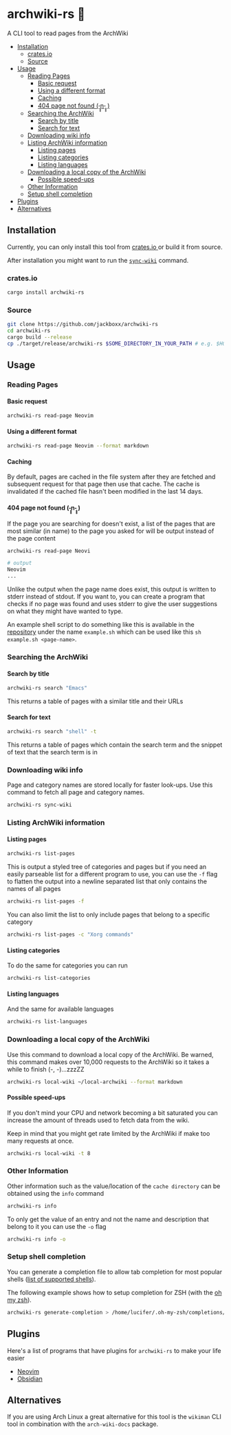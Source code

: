 # archwiki-rs 📖
A CLI tool to read pages from the ArchWiki

<!-- toc -->

- [Installation](#installation)
  * [crates.io](#cratesio)
  * [Source](#source)
- [Usage](#usage)
  * [Reading Pages](#reading-pages)
    + [Basic request](#basic-request)
    + [Using a different format](#using-a-different-format)
    + [Caching](#caching)
    + [404 page not found (-̥̥̥n-̥̥̥ )](#404-page-not-found--%CC%A5%CC%A5%CC%A5n-%CC%A5%CC%A5%CC%A5-)
  * [Searching the ArchWiki](#searching-the-archwiki)
    + [Search by title](#search-by-title)
    + [Search for text](#search-for-text)
  * [Downloading wiki info](#downloading-wiki-info)
  * [Listing ArchWiki information](#listing-archwiki-information)
    + [Listing pages](#listing-pages)
    + [Listing categories](#listing-categories)
    + [Listing languages](#listing-languages)
  * [Downloading a local copy of the ArchWiki](#downloading-a-local-copy-of-the-archwiki)
    + [Possible speed-ups](#possible-speed-ups)
  * [Other Information](#other-information)
  * [Setup shell completion](#setup-shell-completion)
- [Plugins](#plugins)
- [Alternatives](#alternatives)

<!-- tocstop -->

## Installation
Currently, you can only install this tool from [ crates.io ](https://crates.io/crates/archwiki-rs) 
or build it from source.

After installation you might want to run the [`sync-wiki`](#downloading-wiki-info) command.

### crates.io

```sh
cargo install archwiki-rs
```
### Source

```sh
git clone https://github.com/jackboxx/archwiki-rs
cd archwiki-rs
cargo build --release
cp ./target/release/archwiki-rs $SOME_DIRECTORY_IN_YOUR_PATH # e.g. $HOME/.cargo/bin
```

## Usage

### Reading Pages

#### Basic request

```sh
archwiki-rs read-page Neovim
```

#### Using a different format
```sh
archwiki-rs read-page Neovim --format markdown
```

#### Caching

By default, pages are cached in the file system after they are fetched and subsequent
request for that page then use that cache. The cache is invalidated if the cached file hasn't 
been modified in the last 14 days.

#### 404 page not found (-̥̥̥n-̥̥̥ )

If the page you are searching for doesn't exist, a list of the pages that are most similar
(in name) to the page you asked for will be output instead of the page content 

```sh
archwiki-rs read-page Neovi

# output
Neovim
...
```

Unlike the output when the page name does exist, this output is written to stderr instead
of stdout. If you want to, you can create a program that checks if no page was found and
uses stderr to give the user suggestions on what they might have wanted to type.


An example shell script to do something like this is available in the [repository](https://github.com/jackboxx/archwiki-rs)
under the name `example.sh` which can be used like this `sh example.sh <page-name>`.

### Searching the ArchWiki

#### Search by title

```sh
archwiki-rs search "Emacs"
```

This returns a table of pages with a similar title and their URLs 

#### Search for text

```sh
archwiki-rs search "shell" -t
```

This returns a table of pages which contain the search term and the snippet of text
that the search term is in

### Downloading wiki info

Page and category names are stored locally for faster look-ups.
Use this command to fetch all page and category names. 

```sh
archwiki-rs sync-wiki
```

### Listing ArchWiki information

#### Listing pages

```sh
archwiki-rs list-pages
```

This is output a styled tree of categories and pages but if you need an easily parseable
list for a different program to use, you can use the `-f` flag to flatten the output into a
newline separated list that only contains the names of all pages

```sh
archwiki-rs list-pages -f
```

You can also limit the list to only include pages that belong to a specific category

```sh
archwiki-rs list-pages -c "Xorg commands"
```

#### Listing categories

To do the same for categories you can run

```sh
archwiki-rs list-categories
```

#### Listing languages

And the same for available languages

```sh
archwiki-rs list-languages
```

### Downloading a local copy of the ArchWiki

Use this command to download a local copy of the ArchWiki. Be warned, this command makes over
10,000 requests to the ArchWiki so it takes a while to finish (-, -)…zzzZZ

```sh
archwiki-rs local-wiki ~/local-archwiki --format markdown
```

#### Possible speed-ups

If you don't mind your CPU and network becoming a bit saturated you can increase the
amount of threads used to fetch data from the wiki. 

Keep in mind that you might get rate limited by the ArchWiki if make too many requests at once.

```sh
archwiki-rs local-wiki -t 8
```


### Other Information

Other information such as the value/location of the `cache directory` can be obtained
using the `info` command

```sh
archwiki-rs info
```

To only get the value of an entry and not the name and description that belong to it you
can use the `-o` flag

```sh
archwiki-rs info -o
```

### Setup shell completion

You can generate a completion file to allow tab completion for most popular shells 
([list of supported shells](https://docs.rs/clap_complete/latest/clap_complete/shells/enum.Shell.html)).


The following example shows how to setup completion for ZSH (with the [oh my zsh](https://github.com/ohmyzsh/ohmyzsh)).

```sh
archwiki-rs generate-completion > /home/lucifer/.oh-my-zsh/completions/_archwiki-rs
```

## Plugins

Here's a list of programs that have plugins for `archwiki-rs` to make your life easier

- [Neovim](https://github.com/Jackboxx/archwiki-nvim)
- [Obsidian](https://github.com/Jackboxx/archwiki-obsidian)

## Alternatives

If you are using Arch Linux a great alternative for this tool is the `wikiman` CLI tool
in combination with the `arch-wiki-docs` package.
